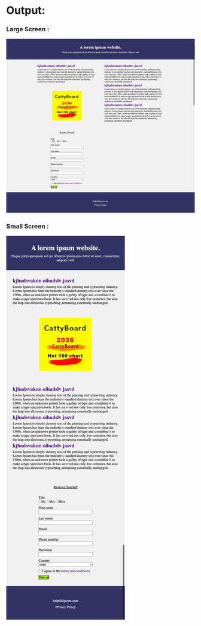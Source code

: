 # Output:
### Large Screen :
![Exercise2.1_large.jpeg](screenshot/Exercise2.1_large.jpeg)
<br />

### Small Screen :
![Exercise2.1_small.jpeg](screenshot/Exercise2.1_small.jpeg)
